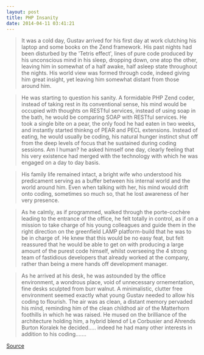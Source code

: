 ```yaml
---
layout: post
title: PHP Insanity
date: 2014-04-11 03:41:21
---
```

> It was a cold day, Gustav arrived for his first day at work 
clutching his laptop and some books on the Zend framework. 
His past nights had been disturbed by the 'Tetris effect', 
lines of pure code produced by his unconscious mind in his 
sleep, dropping down, one atop the other, leaving him in 
somewhat of a half awake, half asleep state throughout the 
nights. His world view was formed through code, indeed 
giving him great insight, yet leaving him somewhat distant 
from those around him.

> He was starting to question his sanity. A formidable PHP Zend 
coder, instead of taking rest in its conventional sense, his 
mind would be occupied with thoughts on RESTful services, 
instead of using soap in the bath, he would be comparing SOAP 
with RESTful services. He took a single bite on a pear, the 
only food he had eaten in two weeks, and instantly started 
thinkng of PEAR and PECL extensions. Instead of eating, he 
would usually be coding, his natural hunger instinct shut 
off from the deep levels of focus that he sustained during 
coding sessions. Am I human? he asked himself one day, clearly 
feeling that his very existence had merged with the technology 
with which he was engaged on a day to day basis.

> His family life remained intact, a bright wife who understood 
his predicament serving as a buffer between his internal world 
and the world around him. Even when talking with her, his mind 
would drift onto coding, sometimes so much so, that he lost 
awareness of her very presence.

> As he calmly, as if programmed, walked through the porte-cochère 
leading to the entrance of the office, he felt totally in control, 
as if on a mission to take charge of his young colleagues and guide 
them in the right direction on the greenfield LAMP platform-build 
that he was to be in charge of. He knew that this would be no easy 
feat, but felt reassured that he would be able to get on with producing 
a large amount of the purest code himself, whilst overseeing the 4 
strong team of fastidious developers that already worked at the company, 
rather than being a mere hands off development manager.

> As he arrived at his desk, he was astounded by the office environment, 
a wondrous place, void of unnecessary ornementation, fine desks 
sculpted from burr walnut. A minimalistic, clutter free environment 
seemed exactly what young Gustav needed to allow his coding to 
flourish. The air was as clean, a distant memory pervaded his mind, 
reminding him of the clean childhod air of the Matterhorn foothills 
in which he was raised. He mused on the brilliance of the architecture 
holding him, a hybrid blend of Le Corbusier and Ahrends Burton Koralek 
he decided..... indeed he had many other interests in addition to his 
coding.......

[Source](thedailywtf.com/Articles/Best-of-Email-%28Un%29Helpful-Support,-An-Epic-Opportunity,-and-more!.aspx)